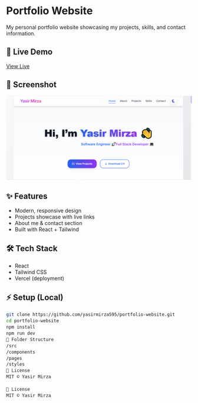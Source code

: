 # Portfolio Website

My personal portfolio website showcasing my projects, skills, and contact information.

## 🚀 Live Demo
[View Live](https://portfolio-website-pi-gilt-94.vercel.app/)

## 📸 Screenshot
![Homepage Screenshot](./assets/portfoliopage.png)

## ✨ Features
- Modern, responsive design
- Projects showcase with live links
- About me & contact section
- Built with React + Tailwind

## 🛠️ Tech Stack
- React
- Tailwind CSS
- Vercel (deployment)

## ⚡ Setup (Local)
```bash
git clone https://github.com/yasirmirza595/portfolio-website.git
cd portfolio-website
npm install
npm run dev
📂 Folder Structure
/src
/components
/pages
/styles
📜 License
MIT © Yasir Mirza

📜 License
MIT © Yasir Mirza
